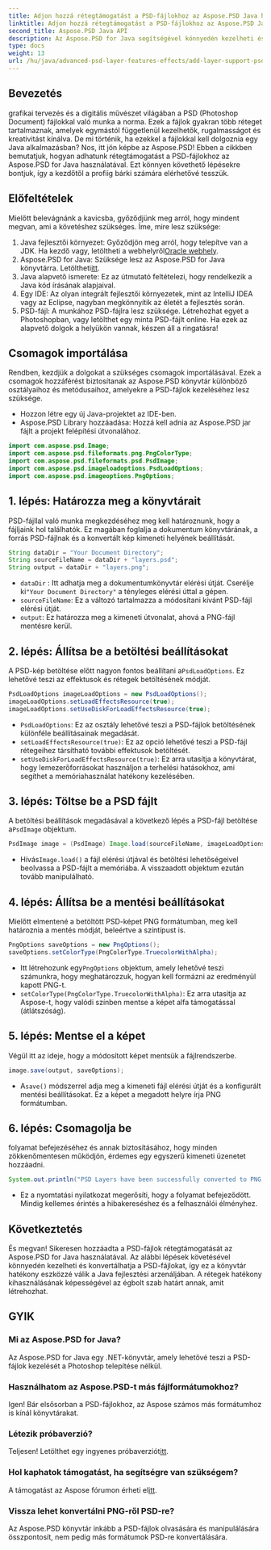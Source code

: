```yaml
---
title: Adjon hozzá rétegtámogatást a PSD-fájlokhoz az Aspose.PSD Java használatával
linktitle: Adjon hozzá rétegtámogatást a PSD-fájlokhoz az Aspose.PSD Java használatával
second_title: Aspose.PSD Java API
description: Az Aspose.PSD for Java segítségével könnyedén kezelheti és konvertálhatja a réteges PSD-fájlokat PNG formátumba! Tökéletes azoknak a fejlesztőknek, akiknek grafikus manipulációra van szükségük.
type: docs
weight: 13
url: /hu/java/advanced-psd-layer-features-effects/add-layer-support-psd-files/
---
```

## Bevezetés
grafikai tervezés és a digitális művészet világában a PSD (Photoshop Document) fájlokkal való munka a norma. Ezek a fájlok gyakran több réteget tartalmaznak, amelyek egymástól függetlenül kezelhetők, rugalmasságot és kreativitást kínálva. De mi történik, ha ezekkel a fájlokkal kell dolgoznia egy Java alkalmazásban? Nos, itt jön képbe az Aspose.PSD! Ebben a cikkben bemutatjuk, hogyan adhatunk rétegtámogatást a PSD-fájlokhoz az Aspose.PSD for Java használatával. Ezt könnyen követhető lépésekre bontjuk, így a kezdőtől a profiig bárki számára elérhetővé tesszük.
## Előfeltételek
Mielőtt belevágnánk a kavicsba, győződjünk meg arról, hogy mindent megvan, ami a követéshez szükséges. Íme, mire lesz szüksége:
1.  Java fejlesztői környezet: Győződjön meg arról, hogy telepítve van a JDK. Ha kezdő vagy, letöltheti a webhelyről[Oracle webhely](https://www.oracle.com/java/technologies/javase-jdk11-downloads.html).
2.  Aspose.PSD for Java: Szüksége lesz az Aspose.PSD for Java könyvtárra. Letöltheti[itt](https://releases.aspose.com/psd/java/).
3. Java alapvető ismerete: Ez az útmutató feltételezi, hogy rendelkezik a Java kód írásának alapjaival.
4. Egy IDE: Az olyan integrált fejlesztői környezetek, mint az IntelliJ IDEA vagy az Eclipse, nagyban megkönnyítik az életét a fejlesztés során.
5. PSD-fájl: A munkához PSD-fájlra lesz szüksége. Létrehozhat egyet a Photoshopban, vagy letölthet egy minta PSD-fájlt online.
Ha ezek az alapvető dolgok a helyükön vannak, készen áll a ringatásra!
## Csomagok importálása
Rendben, kezdjük a dolgokat a szükséges csomagok importálásával. Ezek a csomagok hozzáférést biztosítanak az Aspose.PSD könyvtár különböző osztályaihoz és metódusaihoz, amelyekre a PSD-fájlok kezeléséhez lesz szüksége.

- Hozzon létre egy új Java-projektet az IDE-ben.
- Aspose.PSD Library hozzáadása: Hozzá kell adnia az Aspose.PSD jar fájlt a projekt felépítési útvonalához.
```java
import com.aspose.psd.Image;
import com.aspose.psd.fileformats.png.PngColorType;
import com.aspose.psd.fileformats.psd.PsdImage;
import com.aspose.psd.imageloadoptions.PsdLoadOptions;
import com.aspose.psd.imageoptions.PngOptions;
```
## 1. lépés: Határozza meg a könyvtárait
PSD-fájllal való munka megkezdéséhez meg kell határoznunk, hogy a fájljaink hol találhatók. Ez magában foglalja a dokumentum könyvtárának, a forrás PSD-fájlnak és a konvertált kép kimeneti helyének beállítását.

```java
String dataDir = "Your Document Directory";
String sourceFileName = dataDir + "layers.psd";
String output = dataDir + "layers.png";
```

- `dataDir` : Itt adhatja meg a dokumentumkönyvtár elérési útját. Cserélje ki`"Your Document Directory"` a tényleges elérési úttal a gépen.
- `sourceFileName`: Ez a változó tartalmazza a módosítani kívánt PSD-fájl elérési útját.
- `output`: Ez határozza meg a kimeneti útvonalat, ahová a PNG-fájl mentésre kerül.
## 2. lépés: Állítsa be a betöltési beállításokat
 A PSD-kép betöltése előtt nagyon fontos beállítani a`PsdLoadOptions`. Ez lehetővé teszi az effektusok és rétegek betöltésének módját.

```java
PsdLoadOptions imageLoadOptions = new PsdLoadOptions();
imageLoadOptions.setLoadEffectsResource(true);
imageLoadOptions.setUseDiskForLoadEffectsResource(true);
```

- `PsdLoadOptions`: Ez az osztály lehetővé teszi a PSD-fájlok betöltésének különféle beállításainak megadását.
- `setLoadEffectsResource(true)`: Ez az opció lehetővé teszi a PSD-fájl rétegeihez társítható további effektusok betöltését.
- `setUseDiskForLoadEffectsResource(true)`: Ez arra utasítja a könyvtárat, hogy lemezerőforrásokat használjon a terhelési hatásokhoz, ami segíthet a memóriahasználat hatékony kezelésében.
## 3. lépés: Töltse be a PSD fájlt
 A betöltési beállítások megadásával a következő lépés a PSD-fájl betöltése a`PsdImage` objektum.

```java
PsdImage image = (PsdImage) Image.load(sourceFileName, imageLoadOptions);
```

-  Hívás`Image.load()` a fájl elérési útjával és betöltési lehetőségeivel beolvassa a PSD-fájlt a memóriába. A visszaadott objektum ezután tovább manipulálható.
## 4. lépés: Állítsa be a mentési beállításokat
Mielőtt elmentené a betöltött PSD-képet PNG formátumban, meg kell határoznia a mentés módját, beleértve a színtípust is.

```java
PngOptions saveOptions = new PngOptions();
saveOptions.setColorType(PngColorType.TruecolorWithAlpha);
```

-  Itt létrehozunk egy`PngOptions` objektum, amely lehetővé teszi számunkra, hogy meghatározzuk, hogyan kell formázni az eredményül kapott PNG-t.
- `setColorType(PngColorType.TruecolorWithAlpha)`: Ez arra utasítja az Aspose-t, hogy valódi színben mentse a képet alfa támogatással (átlátszóság).
## 5. lépés: Mentse el a képet
Végül itt az ideje, hogy a módosított képet mentsük a fájlrendszerbe.

```java
image.save(output, saveOptions);
```

-  A`save()` módszerrel adja meg a kimeneti fájl elérési útját és a konfigurált mentési beállításokat. Ez a képet a megadott helyre írja PNG formátumban.
## 6. lépés: Csomagolja be
folyamat befejezéséhez és annak biztosításához, hogy minden zökkenőmentesen működjön, érdemes egy egyszerű kimeneti üzenetet hozzáadni.

```java
System.out.println("PSD Layers have been successfully converted to PNG!");
```

- Ez a nyomtatási nyilatkozat megerősíti, hogy a folyamat befejeződött. Mindig kellemes érintés a hibakereséshez és a felhasználói élményhez.
## Következtetés
És megvan! Sikeresen hozzáadta a PSD-fájlok rétegtámogatását az Aspose.PSD for Java használatával. Az alábbi lépések követésével könnyedén kezelheti és konvertálhatja a PSD-fájlokat, így ez a könyvtár hatékony eszközzé válik a Java fejlesztési arzenáljában.
A rétegek hatékony kihasználásának képességével az égbolt szab határt annak, amit létrehozhat.
## GYIK
### Mi az Aspose.PSD for Java?
Az Aspose.PSD for Java egy .NET-könyvtár, amely lehetővé teszi a PSD-fájlok kezelését a Photoshop telepítése nélkül.
### Használhatom az Aspose.PSD-t más fájlformátumokhoz?
Igen! Bár elsősorban a PSD-fájlokhoz, az Aspose számos más formátumhoz is kínál könyvtárakat.
### Létezik próbaverzió?
 Teljesen! Letölthet egy ingyenes próbaverziót[itt](https://releases.aspose.com/).
### Hol kaphatok támogatást, ha segítségre van szükségem?
 A támogatást az Aspose fórumon érheti el[itt](https://forum.aspose.com/c/psd/34).
### Vissza lehet konvertálni PNG-ről PSD-re?
Az Aspose.PSD könyvtár inkább a PSD-fájlok olvasására és manipulálására összpontosít, nem pedig más formátumok PSD-re konvertálására.